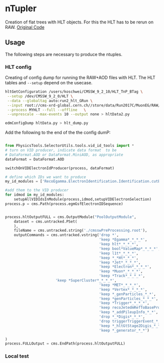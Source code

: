 # nTupler
Creation of flat trees with HLT objects. For this the HLT has to be rerun on RAW. [Original Code](https://github.com/silviodonato/usercode/tree/NtuplerFromHLT2017_V8)

## Usage
The following steps are necessary to produce the ntuples.
### HLT config
Creating of config dump for running the RAW+AOD files with HLT. The HLT tables and `--setup` depend on the usecase.
```bash
hltGetConfiguration /users/koschwei/CMSSW_9_2_10/HLT_TnP_BTag \
 --setup /dev/CMSSW_9_2_0/HLT \
 --data --globaltag auto:run2_hlt_GRun \
 --input root://cms-xrd-global.cern.ch//store/data/Run2017C/MuonEG/RAW/v1/000/299/368/00000/00E9C4F1-E76B-E711-8952-02163E01A27B.root  \
 --process MYHLT --full --offline   \
 --unprescale --max-events 10 --output none > hltData2.py

edmConfigDump hltData.py > hlt_dump.py
```

Add the following to the end of the the config dumP:
```python

from PhysicsTools.SelectorUtils.tools.vid_id_tools import *
# turn on VID producer, indicate data format  to be
# DataFormat.AOD or DataFormat.MiniAOD, as appropriate 
dataFormat = DataFormat.AOD

switchOnVIDElectronIdProducer(process, dataFormat)

# define which IDs we want to produce
my_id_modules = ['RecoEgamma.ElectronIdentification.Identification.cutBasedElectronID_Summer16_80X_V1_cff']

#add them to the VID producer
for idmod in my_id_modules:
    setupAllVIDIdsInModule(process,idmod,setupVIDElectronSelection)
process.p = cms.Path(process.egmGsfElectronIDSequence)


process.hltOutputFULL = cms.OutputModule("PoolOutputModule",
    dataset = cms.untracked.PSet(
    ),
    fileName = cms.untracked.string('./cmsswPreProcessing.root'),
    outputCommands = cms.untracked.vstring('drop *',
                                           'keep *Egamma*_*_*_*',
                                           'keep hlt*_*_*_*',
                                           'keep bool*ValueMap*_*_*_*',
                                           'keep l1t*_*_*_*',
                                           'keep *_*Ht*_*_*',
                                           'keep *Jet*_*_*_*',
                                           'keep *Electron*_*_*_*',
                                           'keep *Muon*_*_*_*',
                                           'keep *Track*_*_*_*',
					   'keep *SuperCluster*_*_*_*',
                                           'keep *MET*_*_*_*',
                                           'keep *Vertex*_*_*_*',
                                           'keep *_genParticles_*_*',
                                           'keep *genParticles_*_*_*',
                                           'keep *Trigger*_*_*_*',
                                           'keep recoJetedmRefToBaseProdTofloatsAssociationVector_*_*_*',
                                           'keep *_addPileupInfo_*_*',
                                           'drop *_*Digis*_*_*',
                                           'drop triggerTriggerEvent_*_*_*',
                                           'keep *_hltGtStage2Digis_*_*',
                                           'keep *_generator_*_*')

)
process.FULLOutput = cms.EndPath(process.hltOutputFULL)
```


### Local test
```bash

```
